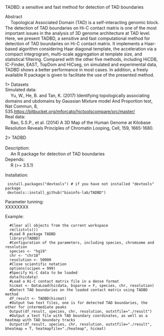 TADBD: a sensitive and fast method for detection of TAD boundaries

Abstract<br>
 　 Topological Associated Domain (TAD) is a self-interacting genomic block. The detection of TAD boundaries on Hi-C contact matrix is one of the most important issues in the analysis of 3D genome architecture at TAD level. Here, we present TADBD, a sensitive and fast computational method for detection of TAD boundaries on Hi-C contact matrix. It implements a Haar-based algorithm considering Haar diagonal template, the acceleration via a compact integrogram, multi-scale aggregation at template size, and statistical filtering. Compared with the other five methods, including HiCDB, IC-Finder, EAST, TopDom and HiCseg, on simulated and experimental data, TADBD shows a better performance in most cases. In addition, a freely available R package is given to facilitate the use of the presented method.

1> Datasets<br>
  Simulated data:<br>
 　   Yu, W., He, B. and Tan, K. (2017) Identifying topologically associating domains and ubdomains by Gaussian Mixture model And 
      Proportion test, Nat Commun, 8, 535.https://bitbucket.org/mforcato/hictoolscompare/src/master/<br> 
  Real data:<br>
 　   Rao, S.S.P., et al. (2014) A 3D Map of the Human Genome at Kilobase Resolution Reveals Principles of Chromatin Looping, Cell, 159,         1665-1680.<br> 
		
2> TADBD<br>		
  Description:<br>
 　   An R package for detection of TAD boundaries<br> 
  Depends:<br>
 　   R (>= 3.5.1)<br>
     
 Installation:<br>
 ```
  install.packages("devtools") # if you have not installed "devtools" package
  devtools::install_github("bioinfo-lab/TADBD")
 ```
  Parameter tunning:<br>
  XXXXXXXX<br>

Example:<br>
```
  #Clear all objects from the current workspace
  rm(list=ls())
  #Load R package TADBD
  library(TADBD)
  #Configuration of the parameters, including species, chromsome and resolution
  species <- "hg19"
  chr <- "chr18"
  resolution <- 50000
  #Close scientific notation
  options(scipen = 999)
  #Specify Hi-C data to be loaded
  data(hicdata)
  #Load a Hi-C contact matrix file in a dense format
  hicmat <- DataLoad(hicdata, bsparse = F, species, chr, resolution)
  #Detect TAD boundaries on the loaded contact matrix using TADBD method
  df_result <- TADBD(hicmat)
  #Output two text files, one is for detected TAD boundaries, the other for intermediate peaks
  Output(df_result, species, chr, resolution, outxtfile="./result")
  #Output a text file with TAD boundary coordinates, as well as a heatmap with TAD boundary tracks
  Output(df_result, species, chr, resolution, outxtfile="./result", bheatmap = T, heatmapfile="./heatmap", hicmat)
```
